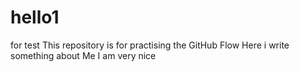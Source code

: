 # hello1
for test
This repository is for practising the GitHub Flow
Here i write something about Me
I am very nice
